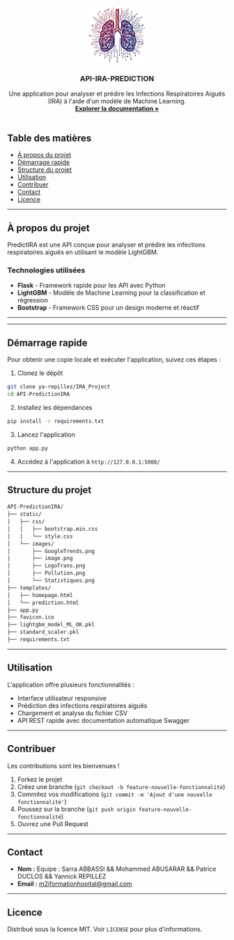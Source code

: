 <!-- PROJECT LOGO -->
<p align="center">
  <a href="https://github.com/ya-repillez/IRA_Project">
    <img src="static/images/LogoTrans.png" alt="Logo" width="128" height="128">
  </a>
  
  <h3 align="center">API-IRA-PREDICTION</h3>

  <p align="center">
    Une application pour analyser et prédire les Infections Respiratoires Aiguës (IRA) à l'aide d'un modèle de Machine Learning.
    <br />
    <a href="https://github.com/ya-repillez/IRA_Project"><strong>Explorer la documentation »</strong></a>
    <br />
    <br />
  </p>
</p>

<!-- TABLE OF CONTENTS -->
## Table des matières

- [À propos du projet](#a-propos-du-projet)
- [Démarrage rapide](#démarrage-rapide)
- [Structure du projet](#structure-du-projet)
- [Utilisation](#utilisation)
- [Contribuer](#contribuer)
- [Contact](#contact)
- [Licence](#licence)

---

##  À propos du projet

PredictIRA est une API conçue pour analyser et prédire les infections respiratoires aiguës en utilisant le modèle LightGBM. 

###  Technologies utilisées


- **Flask** - Framework rapide pour les API avec Python
- **LightGBM** - Modèle de Machine Learning pour la classification et régression
- **Bootstrap** - Framework CSS pour un design moderne et réactif

---
---

##  Démarrage rapide

Pour obtenir une copie locale et exécuter l'application, suivez ces étapes :

1. Clonez le dépôt
```bash
git clone ya-repillez/IRA_Project
cd API-PredictionIRA
```
2. Installez les dépendances
```bash
pip install -r requirements.txt
```
3. Lancez l'application
```bash
python app.py
```
4. Accédez à l'application à `http://127.0.0.1:5000/`

---

##  Structure du projet

```bash
API-PredictionIRA/
├── static/
│   ├── css/
│   │   ├── bootstrap.min.css
│   │   └── style.css
│   └── images/
│       ├── GoogleTrends.png
│       ├── image.png
│       ├── LogoTrans.png
│       ├── Pollution.png
│       └── Statistiques.png
├── templates/
│   ├── homepage.html
│   └── prediction.html
├── app.py
├── favicon.ico
├── lightgbm_model_ML_OK.pkl
├── standard_scaler.pkl
├── requirements.txt
```

---

##  Utilisation

L'application offre plusieurs fonctionnalités :
- Interface utilisateur responsive
- Prédiction des infections respiratoires aiguës
- Chargement et analyse du fichier CSV
- API REST rapide avec documentation automatique Swagger

---

##  Contribuer

Les contributions sont les bienvenues !
1. Forkez le projet
2. Créez une branche (`git checkout -b feature-nouvelle-fonctionnalité`)
3. Commitez vos modifications (`git commit -m 'Ajout d'une nouvelle fonctionnalité'`)
4. Poussez sur la branche (`git push origin feature-nouvelle-fonctionnalité`)
5. Ouvrez une Pull Request

---

##  Contact

- **Nom :** Equipe : Sarra ABBASSI​ && Mohammed ABUSARAR​ && Patrice DUCLOS​ && Yannick REPILLEZ​
- **Email :** m2iformationhopital@gmail.com

---

##  Licence

Distribué sous la licence MIT. Voir `LICENSE` pour plus d'informations.
